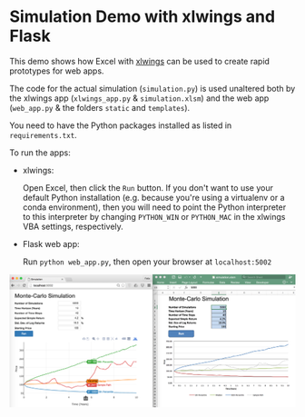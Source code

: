 # Simulation Demo with xlwings and Flask

This demo shows how Excel with [xlwings](http://xlwings.org) can be used to create rapid prototypes for
web apps.

The code for the actual simulation (`simulation.py`) is used unaltered both by the xlwings app (`xlwings_app.py` &
`simulation.xlsm`) and the web app (`web_app.py` & the folders `static` and `templates`).

You need to have the Python packages installed as listed in `requirements.txt`.

To run the apps:

* xlwings:

  Open Excel, then click the `Run` button. If you don't want to use your default Python installation (e.g. because
  you're using a virtualenv or a conda environment), then you will need to point the Python interpreter to this
  interpreter by changing `PYTHON_WIN` or `PYTHON_MAC` in the xlwings VBA settings, respectively.
  
* Flask web app:

  Run `python web_app.py`, then open your browser at `localhost:5002`
  
  
  
![](screenshot.png)